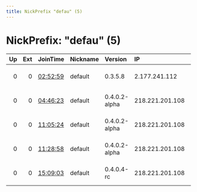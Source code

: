 ```yaml
---
title: NickPrefix "defau" (5)
---
```


# NickPrefix: "defau" (5)

|   Up |   Ext | JoinTime                                                                                            | Nickname   | Version       | IP              | AS                                 | CC   |   ORp |   Dirp | OS      | Contact   |   eFamMembers |
|-----:|------:|:----------------------------------------------------------------------------------------------------|:-----------|:--------------|:----------------|:-----------------------------------|:-----|------:|-------:|:--------|:----------|--------------:|
|    0 |     0 | [02:52:59](https://metrics.torproject.org/rs.html#details/3237060AB2D32994A4289C5A4C673FA0DC8BF687) | default    | 0.3.5.8       | 2.177.241.112   | Information Technology Company ITC | ir   |   443 |   9030 | Windows | None      |             1 |
|    0 |     0 | [04:46:23](https://metrics.torproject.org/rs.html#details/CFC2A64691B9C3AE7515524F9C08096116B51128) | default    | 0.4.0.2-alpha | 218.221.201.108 | So-net Entertainment Corporation   | jp   | 50936 |      0 | Windows | None      |             1 |
|    0 |     0 | [11:05:24](https://metrics.torproject.org/rs.html#details/AA7FAABD0CFB9F776173C9A5F8A481C3783A0A85) | default    | 0.4.0.2-alpha | 218.221.201.108 | So-net Entertainment Corporation   | jp   | 50936 |      0 | Windows | None      |             1 |
|    0 |     0 | [11:28:58](https://metrics.torproject.org/rs.html#details/A82BB13DDC1F685BABDE52551E1400395C6F73D2) | default    | 0.4.0.2-alpha | 218.221.201.108 | So-net Entertainment Corporation   | jp   | 50936 |      0 | Windows | None      |             1 |
|    0 |     0 | [15:09:03](https://metrics.torproject.org/rs.html#details/B774543A59DEDAD4EC228F39B478247C6107F720) | default    | 0.4.0.4-rc    | 218.221.201.108 | So-net Entertainment Corporation   | jp   | 50936 |      0 | Windows | None      |             1 |
